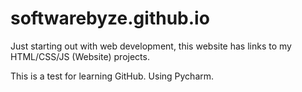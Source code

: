 # softwarebyze.github.io
Just starting out with web development, 
this website has links to my HTML/CSS/JS (Website) projects.

This is a test for learning GitHub. Using Pycharm.
